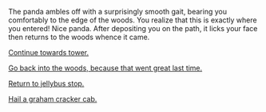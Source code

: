 The panda ambles off with a surprisingly smooth gait, bearing you comfortably to the edge of 
the woods.  You realize that this is exactly where you entered!  Nice panda.  After depositing 
you on the path, it licks your face then returns to the woods whence it came.

[Continue towards tower.](../../../../../../walk/walk.md)

[Go back into the woods, because that went great last time.](../../../candy-cane-wood.md)

[Return to jellybus stop.](../../../../../jellybus.md)

[Hail a graham cracker cab.](../../../../../../graham-cracker-cab/graham-cracker-cab.md)